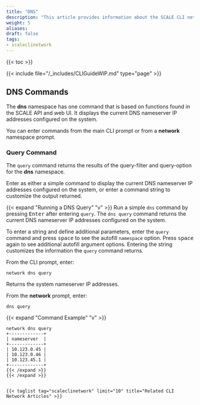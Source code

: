 ```yaml
---
title: "DNS"
description: "This article provides information about the SCALE CLI network dns namespace and command syntax, and includes common commands."
weight: 5
aliases:
draft: false
tags:
- scaleclinetwork
---
```


{{< toc >}}


{{< include file="/_includes/CLIGuideWIP.md" type="page" >}}

## DNS Commands

The **dns** namespace has one command that is based on functions found in the SCALE API and web UI. 
It displays the current DNS nameserver IP addresses configured on the system. 

You can enter commands from the main CLI prompt or from a **network** namespace prompt.

### Query Command

The `query` command returns the results of the query-filter and query-option for the **dns** namespace. 

Enter as either a simple command to display the current DNS nameserver IP addresses configured on the system, or enter a command string to customize the output returned. 

{{< expand "Running a DNS Query" "v" >}}
Run a simple `dns` command by pressing <kbd>Enter</kbd> after entering `query`. 
The `dns query` command returns the current DNS nameserver IP addresses configured on the system. 

To enter a string and define additional parameters, enter the `query` command and press <kbd>space</kbd> to see the autofill `namespace` option. 
Press <kbd>space</kbd> again to see additional autofill argument options. 
Entering the string customizes the information the `query` command returns. 

From the CLI prompt, enter:

`network dns query`

Returns the system nameserver IP addresses. 

From the **network** prompt, enter:

`dns query`

{{< expand "Command Example" "v" >}}
```
network dns query
+-------------+
| nameserver  |
+-------------+
| 10.123.0.45 |
| 10.123.0.46 |
| 10.123.45.1 |
+-------------+
{{< /expand >}}
{{< /expand >}}


{{< taglist tag="scaleclinetwork" limit="10" title="Related CLI Network Articles" >}}